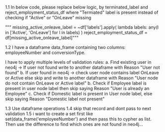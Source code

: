 1.1 In below code, please replace below logic, by terminated_label and reject_employment_status_df
where "Termiated" label is present instead of checking if "Active" or "OnLeave" missing

"""
missing_active_onleave_label = ~df['labels'].apply(
            lambda labels: any(l in ['Active', 'OnLeave'] for l in labels)
        )
reject_employment_status_df = df[missing_active_onleave_label]"""

1.2 I have a dataframe data_frame containing two columns:
employeeNumber and conversionType.

I have to apply multiple levels of validation rules:
a. Find existing user in neo4j -> If user not found write to another dataframe with Reason "User not found" 
b. If user found in neo4j -> check user node contains label OnLeave or Active else skip and write to another dataframe with Reason "User node do not contain OnLeave or Active label" 
b. Check if Employee label is present in user node label then skip saying Reason "User is already an Employee"
c. Check if Domestic label is present in User node label, else skip saying Reason "Domestic label not present" 

1.3 Use dataframe operations
1.4 skip that record and dont pass to next validation
1.5 i want to create a set first like set(data_frame('employeeNumber') and then pass this to cypher as list. Then use the difference to find which ones are not found in neo4j... 